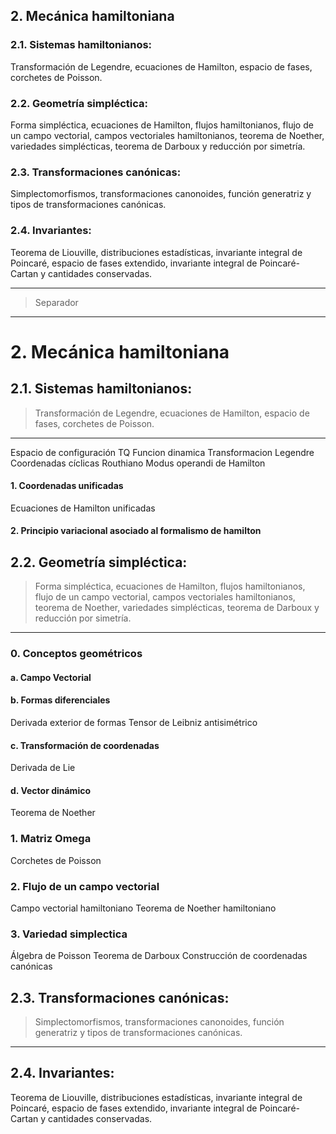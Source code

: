 
## 2. Mecánica hamiltoniana

### 2.1. Sistemas hamiltonianos:

Transformación de Legendre,
ecuaciones de Hamilton,
espacio de fases,
corchetes de Poisson.

### 2.2. Geometría simpléctica:
Forma simpléctica,
ecuaciones de Hamilton,
flujos hamiltonianos,
flujo de un campo vectorial,
campos vectoriales hamiltonianos,
teorema de Noether,
variedades simplécticas,
teorema de Darboux y reducción por simetría.

### 2.3. Transformaciones canónicas:
Simplectomorfismos,
transformaciones canonoides,
función generatriz y tipos de transformaciones canónicas.

### 2.4. Invariantes:
Teorema de Liouville,
distribuciones estadísticas,
invariante integral de Poincaré,
espacio de fases extendido,
invariante integral de Poincaré-Cartan y cantidades conservadas.

---

> Separador

---


# 2. Mecánica hamiltoniana

## 2.1. Sistemas hamiltonianos:
> Transformación de Legendre,
ecuaciones de Hamilton,
espacio de fases,
corchetes de Poisson.

---

Espacio de configuración TQ
Funcion dinamica
Transformacion Legendre
Coordenadas cíclicas
Routhiano
Modus operandi de Hamilton
#### 1. Coordenadas unificadas
Ecuaciones de Hamilton unificadas
#### 2. Principio variacional asociado al formalismo de hamilton


## 2.2. Geometría simpléctica: 
>Forma simpléctica,
ecuaciones de Hamilton,
flujos hamiltonianos,
flujo de un campo vectorial,
campos vectoriales hamiltonianos,
teorema de Noether,
variedades simplécticas,
teorema de Darboux y reducción por simetría.

---

### 0. Conceptos geométricos
#### a. Campo Vectorial
#### b. Formas diferenciales
Derivada exterior de formas
Tensor de Leibniz antisimétrico
#### c. Transformación de coordenadas
Derivada de Lie
#### d. Vector dinámico
Teorema de Noether

### 1. Matriz Omega
Corchetes de Poisson
### 2. Flujo de un campo vectorial
Campo vectorial hamiltoniano
Teorema de Noether hamiltoniano
### 3. Variedad simplectica
Álgebra de Poisson
Teorema de Darboux
Construcción de coordenadas canónicas

## 2.3. Transformaciones canónicas:
> Simplectomorfismos,
transformaciones canonoides,
función generatriz y tipos de transformaciones canónicas.

---

## 2.4. Invariantes:
Teorema de Liouville,
distribuciones estadísticas,
invariante integral de Poincaré,
espacio de fases extendido,
invariante integral de Poincaré-Cartan y cantidades conservadas.

<!--stackedit_data:
eyJoaXN0b3J5IjpbLTU1OTY1ODMxXX0=
-->